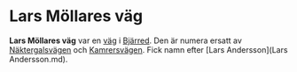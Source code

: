 # Lars Möllares väg

**Lars Möllares väg** var en [väg](väg.md) i [Bjärred](Bjärred.md). Den är numera ersatt av [Näktergalsvägen](Näktergalsvägen.md) och [Kamrersvägen](Kamrersvägen.md). Fick namn efter [Lars Andersson](Lars Andersson.md).
